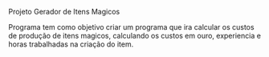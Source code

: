 Projeto Gerador de Itens Magicos

Programa tem como objetivo criar um programa que ira calcular os custos de
produção de itens magicos, calculando os custos em ouro, experiencia e 
horas trabalhadas na criação do item.
